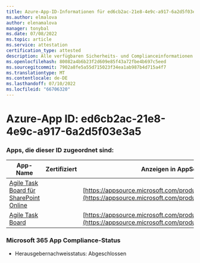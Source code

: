 ```yaml
---
title: Azure-App-ID-Informationen für ed6cb2ac-21e8-4e9c-a917-6a2d5f03e3a5
ms.author: elmalova
author: elenamalova
manager: tonybal
ms.date: 07/08/2022
ms.topic: article
ms.service: attestation
certification_type: attested
description: Alle verfügbaren Sicherheits- und Complianceinformationen für ed6cb2ac-21e8-4e9c-a917-6a2d5f03e3a5.
ms.openlocfilehash: 80082a4b6b23f2d609e85f43a72fbe4b697c5eed
ms.sourcegitcommit: 7902a8fe5a55d715023f34ea1ab987b4d715a4f7
ms.translationtype: MT
ms.contentlocale: de-DE
ms.lasthandoff: 07/10/2022
ms.locfileid: "66706320"
---
```

# <a name="azure-app-id-ed6cb2ac-21e8-4e9c-a917-6a2d5f03e3a5"></a>Azure-App ID: ed6cb2ac-21e8-4e9c-a917-6a2d5f03e3a5


### <a name="apps-associated-with-this-id"></a>Apps, die dieser ID zugeordnet sind:
| **App-Name** | **Zertifiziert** | **Anzeigen in AppSource** |
|--------------|---------------|-----------------------|
| [Agile Task Board für SharePoint Online](../forward/WA200002087.md) |  | [https://appsource.microsoft.com/product/office/WA200002087](https://appsource.microsoft.com/product/office/WA200002087) |
| [Agile Task Board](../forward/WA200002162.md) |  | [https://appsource.microsoft.com/product/office/WA200002162](https://appsource.microsoft.com/product/office/WA200002162) |

### <a name="microsoft-365-app-compliance-status"></a>Microsoft 365 App Compliance-Status
- Herausgebernachweisstatus: Abgeschlossen
